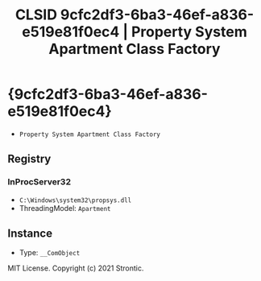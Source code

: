 ﻿---
title: "CLSID 9cfc2df3-6ba3-46ef-a836-e519e81f0ec4 | Property System Apartment Class Factory"
excerpt: What is COM-Object CLSID 9cfc2df3-6ba3-46ef-a836-e519e81f0ec4?
---

# {9cfc2df3-6ba3-46ef-a836-e519e81f0ec4}

* `Property System Apartment Class Factory`

## Registry


### InProcServer32

* `C:\Windows\system32\propsys.dll`
* ThreadingModel: `Apartment`

## Instance

* Type: `__ComObject`

MIT License. Copyright (c) 2021 Strontic.


